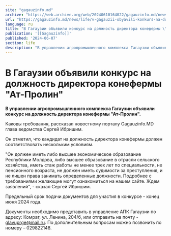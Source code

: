 ```yaml
---
site: "gagauzinfo.md"
archive: "https://web.archive.org/web/20240610164022/gagauzinfo.md/news/life/v-gagauzii-obyavili-konkurs-na-dolzhnost-direktora-konefermi-at-prolin"
url: "https://gagauzinfo.md/news/life/v-gagauzii-obyavili-konkurs-na-dolzhnost-direktora-konefermi-at-prolin"
language: ru
title: "В Гагаузии объявили конкурс на должность директора конефермы \"Ат-Пролин\""
publication: '[[Gagauzinfo]]'
published: '2024-06-07'
section: life
description: "В управлении агропромышленного комплекса Гагаузии объявили конкурс на должность директора конефермы \"Ат-Пролин\"."
---
```


# В Гагаузии объявили конкурс на должность директора конефермы "Ат-Пролин"

**В управлении агропромышленного комплекса Гагаузии объявили конкурс на должность директора конефермы "Ат-Пролин".**

Каковы требования, рассказал новостному порталу Gagauzinfo.MD глава ведомства Сергей Ибришим.

Он отметил, что кандидат на должность директора конефермы должен соответствовать нескольким условиям.

"Он должен иметь либо высшее экономическое образование Республики Молдова, либо высшее образование в отрасли сельского хозяйства, иметь стаж работы не менее трех лет по специальности, не пенсионного возраста, не должен иметь судимости за преступления, и не лишен права занимать определенные должности. Подробнее с требованиями желающие могут ознакомиться на нашем сайте. Ждем заявлений", - сказал Сергей Ибришим.

Предельный срок подачи документов для участия в конкурсе - конец июня 2024 года.

Документы необходимо представить в управление АПК Гагаузии по адресу: Комрат, ул. Ленина, 204/б, или отправить на почту - glavuprge@mail.ru. По дополнительным вопросам можно позвонить по номеру – 029822148.